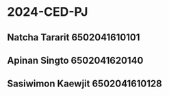 # 2024-CED-PJ
## Natcha Tararit 6502041610101

## Apinan Singto  6502041620140

## Sasiwimon Kaewjit 6502041610128
